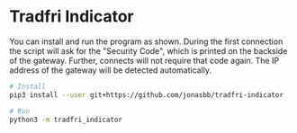 # Tradfri Indicator

You can install and run the program as shown.
During the first connection the script will ask for the "Security Code", which is printed on the backside of the gateway.
Further, connects will not require that code again.
The IP  address of the gateway will be detected automatically.

```bash
# Install
pip3 install --user git+https://github.com/jonasbb/tradfri-indicator

# Run
python3 -m tradfri_indicator
```
